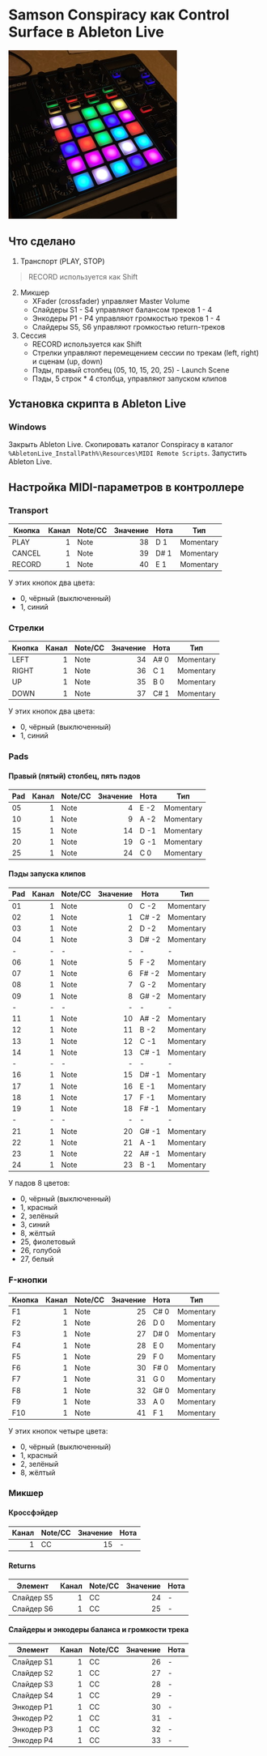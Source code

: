 # Samson Conspiracy как Control Surface в Ableton Live

![Samson Conspiracy](images/square.jpg)

## Что сделано
1. Транспорт (PLAY, STOP)
> RECORD используется как Shift
2. Микшер
    - XFader (crossfader) управляет Master Volume
    - Слайдеры S1 - S4 управляют балансом треков 1 - 4
    - Энкодеры P1 - P4 управляют громкостью треков 1 - 4
    - Слайдеры S5, S6 управляют громкостью return-треков
3. Сессия 
    - RECORD используется как Shift
    - Стрелки управляют перемещением сессии по трекам (left, right) и сценам (up, down)
    - Пэды, правый столбец (05, 10, 15, 20, 25) - Launch Scene
    - Пэды, 5 строк * 4 столбца, управляют запуском клипов 
    
## Установка скрипта в Ableton Live
### Windows
Закрыть Ableton Live. 
Скопировать каталог Conspiracy в каталог `%AbletonLive_InstallPath%\Resources\MIDI Remote Scripts`. 
Запустить Ableton Live. 

## Настройка MIDI-параметров в контроллере
### Transport
| Кнопка | Канал | Note/CC | Значение | Нота  | Тип       |
| ------ | -----:| ------- | --------:| ----- | --------- |
| PLAY   |     1 | Note    |       38 | D  1  | Momentary |
| CANCEL |     1 | Note    |       39 | D# 1  | Momentary |
| RECORD |     1 | Note    |       40 | E  1  | Momentary |

У этих кнопок два цвета: 
- 0, чёрный (выключенный)
- 1, синий

### Стрелки
| Кнопка | Канал | Note/CC | Значение | Нота  | Тип       |
| ------ | -----:| ------- | --------:| ----- | --------- |
| LEFT   |     1 | Note    |       34 | A# 0  | Momentary |
| RIGHT  |     1 | Note    |       36 | C  1  | Momentary |
| UP     |     1 | Note    |       35 | B  0  | Momentary |
| DOWN   |     1 | Note    |       37 | C# 1  | Momentary |

У этих кнопок два цвета: 
- 0, чёрный (выключенный)
- 1, синий

### Pads
#### Правый (пятый) столбец, пять пэдов
| Pad    | Канал | Note/CC | Значение | Нота  | Тип       |
| ------ | -----:| ------- | --------:| ----- | --------- |
| 05     |     1 | Note    |        4 | E  -2 | Momentary |
| 10     |     1 | Note    |        9 | A  -2 | Momentary |
| 15     |     1 | Note    |       14 | D  -1 | Momentary |
| 20     |     1 | Note    |       19 | G  -1 | Momentary |
| 25     |     1 | Note    |       24 | C   0 | Momentary |

#### Пэды запуска клипов
| Pad    | Канал | Note/CC | Значение | Нота  | Тип       |
| ------ | -----:| ------- | --------:| ----- | --------- |
| 01     |     1 | Note    |        0 | C  -2 | Momentary |
| 02     |     1 | Note    |        1 | C# -2 | Momentary |
| 03     |     1 | Note    |        2 | D  -2 | Momentary |
| 04     |     1 | Note    |        3 | D# -2 | Momentary |
| -      |     - | -       |        - | -     | -         |
| 06     |     1 | Note    |        5 | F  -2 | Momentary |
| 07     |     1 | Note    |        6 | F# -2 | Momentary |
| 08     |     1 | Note    |        7 | G  -2 | Momentary |
| 09     |     1 | Note    |        8 | G# -2 | Momentary |
| -      |     - | -       |        - | -     | -         |
| 11     |     1 | Note    |       10 | A# -2 | Momentary |
| 12     |     1 | Note    |       11 | B  -2 | Momentary |
| 13     |     1 | Note    |       12 | C  -1 | Momentary |
| 14     |     1 | Note    |       13 | C# -1 | Momentary |
| -      |     - | -       |        - | -     | -         |
| 16     |     1 | Note    |       15 | D# -1 | Momentary |
| 17     |     1 | Note    |       16 | E  -1 | Momentary |
| 18     |     1 | Note    |       17 | F  -1 | Momentary |
| 19     |     1 | Note    |       18 | F# -1 | Momentary |
| -      |     - | -       |        - | -     | -         |
| 21     |     1 | Note    |       20 | G# -1 | Momentary |
| 22     |     1 | Note    |       21 | A  -1 | Momentary |
| 23     |     1 | Note    |       22 | A# -1 | Momentary |
| 24     |     1 | Note    |       23 | B  -1 | Momentary |

У падов 8 цветов:
- 0, чёрный (выключенный)
- 1, красный
- 2, зелёный
- 3, синий
- 8, жёлтый
- 25, фиолетовый
- 26, голубой
- 27, белый

### F-кнопки
| Кнопка | Канал | Note/CC | Значение | Нота  | Тип       |
| ------ | -----:| ------- | --------:| ----- | --------- |
| F1     |     1 | Note    |       25 | C# 0  | Momentary |
| F2     |     1 | Note    |       26 | D  0  | Momentary |
| F3     |     1 | Note    |       27 | D# 0  | Momentary |
| F4     |     1 | Note    |       28 | E  0  | Momentary |
| F5     |     1 | Note    |       29 | F  0  | Momentary |
| F6     |     1 | Note    |       30 | F# 0  | Momentary |
| F7     |     1 | Note    |       31 | G  0  | Momentary |
| F8     |     1 | Note    |       32 | G# 0  | Momentary |
| F9     |     1 | Note    |       33 | A  0  | Momentary |
| F10    |     1 | Note    |       41 | F  1  | Momentary |

У этих кнопок четыре цвета: 
- 0, чёрный (выключенный)
- 1, красный
- 2, зелёный
- 8, жёлтый

### Микшер
#### Кроссфэйдер
| Канал | Note/CC | Значение | Нота  |
| -----:| ------- | --------:| ----- |
|     1 | CC      |       15 | -     |

#### Returns
| Элемент    | Канал | Note/CC | Значение | Нота  |
| ---------- | -----:| ------- | --------:| ----- |
| Слайдер S5 |     1 | CC      |       24 | -     |
| Слайдер S6 |     1 | CC      |       25 | -     |

#### Слайдеры и энкодеры баланса и громкости трека
| Элемент    | Канал | Note/CC | Значение | Нота  |
| ---------- | -----:| ------- | --------:| ----- |
| Слайдер S1 |     1 | CC      |       26 | -     |
| Слайдер S2 |     1 | CC      |       27 | -     |
| Слайдер S3 |     1 | CC      |       28 | -     |
| Слайдер S4 |     1 | CC      |       29 | -     |
| Энкодер P1 |     1 | CC      |       30 | -     |
| Энкодер P2 |     1 | CC      |       31 | -     |
| Энкодер P3 |     1 | CC      |       32 | -     |
| Энкодер P4 |     1 | CC      |       33 | -     |
